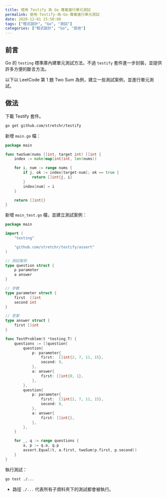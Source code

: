 ```yaml
---
title: 使用 Testify 為 Go 專案進行單元測試
permalink: 使用-Testify-為-Go-專案進行單元測試
date: 2020-12-01 15:50:08
tags: ["程式設計", "Go", "測試"]
categories: ["程式設計", "Go", "其他"]
---
```


## 前言

Go 的 `testing` 標準庫內建單元測試方法，不過 `testify` 套件進一步封裝，並提供許多方便的斷言方法。

以下以 LeetCode 第 1 題 Two Sum 為例，建立一些測試案例，並進行單元測試。

## 做法

下載 Testify 套件。

```BASH
go get github.com/stretchr/testify
```

新增 `main.go` 檔：

```GO
package main

func twoSum(nums []int, target int) []int {
	index := make(map[int]int, len(nums))

	for i, num := range nums {
		if j, ok := index[target-num]; ok == true {
			return []int{j, i}
		}
		index[num] = i
	}

	return []int{}
}
```

新增 `main_test.go` 檔，並建立測試案例：

```GO
package main

import (
	"testing"

	"github.com/stretchr/testify/assert"
)

// 測試案例
type question struct {
	p parameter
	a answer
}

// 參數
type parameter struct {
	first  []int
	second int
}

// 答案
type answer struct {
	first []int
}

func TestProblem(t *testing.T) {
	questions := []question{
		question{
			p: parameter{
				first:  []int{2, 7, 11, 15},
				second: 9,
			},
			a: answer{
				first: []int{0, 1},
			},
		},
		question{
			p: parameter{
				first:  []int{2, 7, 11, 15},
				second: 8,
			},
			a: answer{
				first: []int{},
			},
		},
	}

	for _, q := range questions {
		a, p := q.a, q.p
		assert.Equal(t, a.first, twoSum(p.first, p.second))
	}
}
```

執行測試：

```BASH
go test ./...
```

- 路徑 `./...` 代表所有子資料夾下的測試都會被執行。
